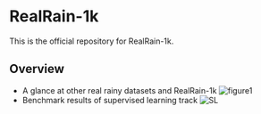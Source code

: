 # RealRain-1k
This is the official repository for RealRain-1k.  
## Overview
* A glance at other real rainy datasets and RealRain-1k
![figure1](https://github.com/hiker-lw/RealRain-1k/blob/main/images/figure1.png)  
* Benchmark results of supervised learning track
![SL](https://github.com/hiker-lw/RealRain-1k/blob/main/images/SL_results.png)
